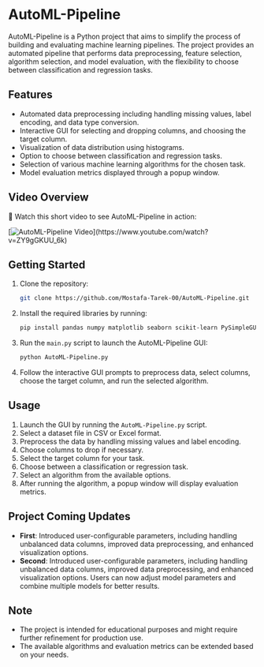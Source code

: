 # AutoML-Pipeline

AutoML-Pipeline is a Python project that aims to simplify the process of building and evaluating machine learning pipelines. The project provides an automated pipeline that performs data preprocessing, feature selection, algorithm selection, and model evaluation, with the flexibility to choose between classification and regression tasks.

## Features

- Automated data preprocessing including handling missing values, label encoding, and data type conversion.
- Interactive GUI for selecting and dropping columns, and choosing the target column.
- Visualization of data distribution using histograms.
- Option to choose between classification and regression tasks.
- Selection of various machine learning algorithms for the chosen task.
- Model evaluation metrics displayed through a popup window.

## Video Overview

🎥 Watch this short video to see AutoML-Pipeline in action:

[![AutoML-Pipeline Video]([https://img.youtube.com/vi/ZY9gGKUU_6k/0.jpg](https://i.ytimg.com/an_webp/ZY9gGKUU_6k/mqdefault_6s.webp?du=3000&sqp=COmovqcG&rs=AOn4CLAJx6nQ1jv25uVbzVhfEq9ntEVfkw))](https://www.youtube.com/watch?v=ZY9gGKUU_6k)

## Getting Started

1. Clone the repository:
   ```bash
   git clone https://github.com/Mostafa-Tarek-00/AutoML-Pipeline.git
   ```

2. Install the required libraries by running:
   ```bash
   pip install pandas numpy matplotlib seaborn scikit-learn PySimpleGUI xgboost
   ```

3. Run the `main.py` script to launch the AutoML-Pipeline GUI:
   ```bash
   python AutoML-Pipeline.py
   ```
   
4. Follow the interactive GUI prompts to preprocess data, select columns, choose the target column, and run the selected algorithm.

## Usage

1. Launch the GUI by running the `AutoML-Pipeline.py` script.
2. Select a dataset file in CSV or Excel format.
3. Preprocess the data by handling missing values and label encoding.
4. Choose columns to drop if necessary.
5. Select the target column for your task.
6. Choose between a classification or regression task.
7. Select an algorithm from the available options.
8. After running the algorithm, a popup window will display evaluation metrics.

## Project Coming Updates

- **First**: Introduced user-configurable parameters, including handling unbalanced data columns, improved data preprocessing, and enhanced visualization options.
- **Second**: Introduced user-configurable parameters, including handling unbalanced data columns, improved data preprocessing, and enhanced visualization options. Users can now adjust model parameters and combine multiple models for better results.

## Note

- The project is intended for educational purposes and might require further refinement for production use.
- The available algorithms and evaluation metrics can be extended based on your needs.

